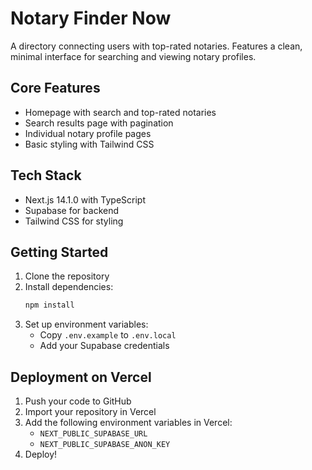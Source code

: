 # Notary Finder Now

A directory connecting users with top-rated notaries. Features a clean, minimal interface for searching and viewing notary profiles.

## Core Features

- Homepage with search and top-rated notaries
- Search results page with pagination
- Individual notary profile pages
- Basic styling with Tailwind CSS

## Tech Stack

- Next.js 14.1.0 with TypeScript
- Supabase for backend
- Tailwind CSS for styling

## Getting Started

1. Clone the repository
2. Install dependencies:
   ```bash
   npm install
   ```
3. Set up environment variables:
   - Copy `.env.example` to `.env.local`
   - Add your Supabase credentials

## Deployment on Vercel

1. Push your code to GitHub
2. Import your repository in Vercel
3. Add the following environment variables in Vercel:
   - `NEXT_PUBLIC_SUPABASE_URL`
   - `NEXT_PUBLIC_SUPABASE_ANON_KEY`
4. Deploy!
